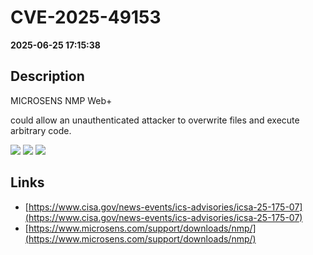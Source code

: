 # CVE-2025-49153

**2025-06-25 17:15:38**

## Description
MICROSENS NMP Web+

could allow an unauthenticated attacker to overwrite files and execute arbitrary code.

![](https://img.shields.io/static/v1?label=Score&message=9.3&color=red)
![](https://img.shields.io/static/v1?label=Severity&message=CRITICAL&color=red)
![](https://img.shields.io/static/v1?label=CWE&message=Traversal&color=green)

## Links
- [https://www.cisa.gov/news-events/ics-advisories/icsa-25-175-07](https://www.cisa.gov/news-events/ics-advisories/icsa-25-175-07)
- [https://www.microsens.com/support/downloads/nmp/](https://www.microsens.com/support/downloads/nmp/)
